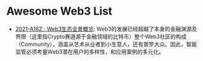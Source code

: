 # Awesome Web3 List

- [2021-A16Z : Web3生态全景概览](https://mp.weixin.qq.com/s/LNClfnz4hVQVDf10xKJADA): Web3的发展已经超越了本身的金融渊源及界限（这里指Crypto赛道源于金融领域的比特币）整个Web3社区的构成（Community），涵盖从艺术从业者到小生意人，还有普罗大众。因此，智能监管必须考量Web3潜在用户的多样性，和应用案例的多元化。